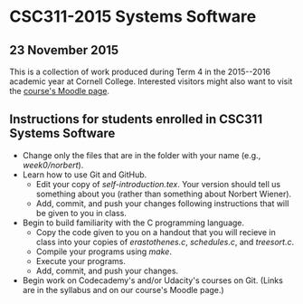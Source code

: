 CSC311-2015 Systems Software
============================

23 November 2015
----------------

This is a collection of work produced
during Term 4 in the 2015--2016 academic
year at Cornell College.
Interested visitors might also want to
visit the
[course's Moodle page](http://moodle.cornellcollege.edu/course/view.php?id=1552).

Instructions for students enrolled in CSC311 Systems Software
-------------------------------------------------------------

* Change only the files that are in the folder with your name (e.g., *week0/norbert*).
* Learn how to use Git and GitHub.
  * Edit your copy of *self-introduction.tex*. Your version should
    tell us something about you (rather than something about
    Norbert Wiener).
  * Add, commit, and push your changes following instructions that
    will be given to you in class.
* Begin to build familiarity with the C programming language.
  * Copy the code given to you on a handout that you will recieve in class
    into your copies of *erastothenes.c*, *schedules.c*, and *treesort.c*.
  * Compile your programs using *make*.
  * Execute your programs.
  * Add, commit, and push your changes.
* Begin work on Codecademy's and/or  Udacity's courses on Git.
  (Links are in the syllabus and on our course's Moodle page.)
